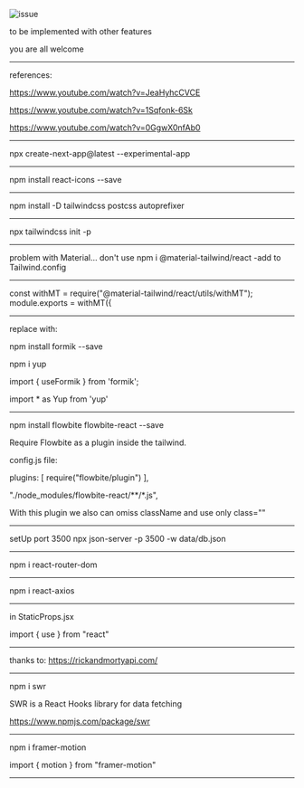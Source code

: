 ![issue](https://user-images.githubusercontent.com/101286831/218021040-43854e54-1937-40b9-a2cd-966d3bb8c166.png)

to be implemented with other features

you are all welcome

---
references: 

https://www.youtube.com/watch?v=JeaHyhcCVCE

https://www.youtube.com/watch?v=1Sqfonk-6Sk

https://www.youtube.com/watch?v=0GgwX0nfAb0

---
npx create-next-app@latest --experimental-app

---
npm install react-icons --save

---
npm install -D tailwindcss postcss autoprefixer

---
npx tailwindcss init -p

---
problem with Material... don't use
npm i @material-tailwind/react  -add to Tailwind.config

---
const withMT = require("@material-tailwind/react/utils/withMT");
module.exports = withMT({

---
replace with:

npm install formik --save

npm i yup

import { useFormik } from 'formik';

import * as Yup from 'yup'

---
npm install flowbite flowbite-react --save

Require Flowbite as a plugin inside the tailwind.

config.js file:

plugins: [
  require("flowbite/plugin")
  ],

"./node_modules/flowbite-react/**/*.js",

With this plugin we also can omiss className and use only class=""

---
setUp port 3500
npx json-server -p 3500 -w data/db.json

---
npm i react-router-dom

---
npm i react-axios

---
in StaticProps.jsx

import { use } from "react"

---
thanks to: https://rickandmortyapi.com/

---
npm i swr

SWR is a React Hooks library for data fetching

https://www.npmjs.com/package/swr

---
npm i framer-motion

import { motion } from "framer-motion"

---